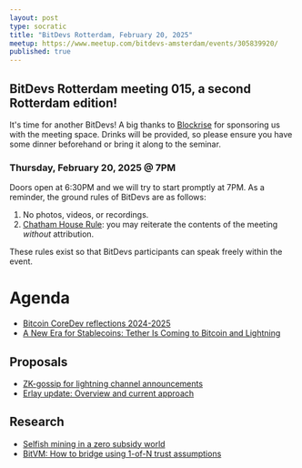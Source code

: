 ```yaml
---
layout: post
type: socratic
title: "BitDevs Rotterdam, February 20, 2025"
meetup: https://www.meetup.com/bitdevs-amsterdam/events/305839920/
published: true
---
```


## BitDevs Rotterdam meeting 015, a second Rotterdam edition!

It's time for another BitDevs! A big thanks to [Blockrise](https://blockrise.com) for sponsoring us with the meeting space. Drinks will be provided, so please ensure you have some dinner beforehand or bring it along to the seminar.

### Thursday, February 20, 2025 @ 7PM

Doors open at 6:30PM and we will try to start promptly at 7PM. As a reminder, the ground rules of BitDevs are as follows:

1. No photos, videos, or recordings.
1. [Chatham House Rule](https://en.wikipedia.org/wiki/Chatham_House_Rule): you may
   reiterate the contents of the meeting *without* attribution.

These rules exist so that BitDevs participants can speak freely within the event.

# Agenda

* [Bitcoin CoreDev reflections 2024-2025](https://adamjonas.com/bitcoin/coredev/retro/coredev-2024-retro/)
* [A New Era for Stablecoins: Tether Is Coming to Bitcoin and Lightning](https://lightning.engineering/posts/2025-01-30-Tether-on-Lightning/)

## Proposals

* [ZK-gossip for lightning channel announcements](https://delvingbitcoin.org/t/zk-gossip-for-lightning-channel-announcements/1407)
* [Erlay update: Overview and current approach](https://delvingbitcoin.org/t/erlay-overview-and-current-approach/1415)

## Research

* [Selfish mining in a zero subsidy world](https://eprint.iacr.org/2025/043.pdf)
* [BitVM: How to bridge using 1-of-N trust assumptions](https://storopoli.com/blog/bitvm/)


